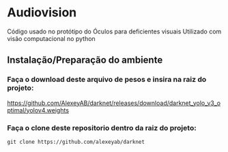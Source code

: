 # Audiovision
Código usado no protótipo do Óculos para deficientes visuais
Utilizado com visão computacional no python

## Instalação/Preparação do ambiente
### Faça o download deste arquivo de pesos e insira na raiz do projeto:
https://github.com/AlexeyAB/darknet/releases/download/darknet_yolo_v3_optimal/yolov4.weights

### Faça o clone deste repositorio dentro da raiz do projeto:
`git clone https://github.com/alexeyab/darknet`
